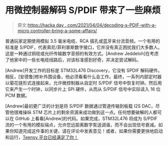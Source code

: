 # 用微控制器解码 S/PDIF 带来了一些麻烦

> 原文:[https://hacka day . com/2021/04/04/decoding-s-PDIF-with-a-micro controller-bring-a-some-affairs/](https://hackaday.com/2021/04/04/decoding-s-pdif-with-a-microcontroller-brings-a-few-headaches/)

普通玩家定期使用模拟 3.5 毫米电缆、RCA 插孔或蓝牙来分流音频。一个有用的标准是 S/PDIF，代表索尼/菲利普斯数字接口，它并没有真正困扰我们大多数人。这是一种通过铜缆或光纤传输数字音频的有效方式。[Andrew Jeddeloh]在考虑了他家中的一些长电缆线路后，对该标准感到好奇，并决定尝试解码。

[Andrew]开发工作的目标是 STM32L476 Discovery，它没有 SPDIF 解码硬件。相反，[安德鲁]修补外围设备，他必须看看什么会工作。最终，一系列内部定时器以菊花链形式连接起来，允许微控制器从自定时 S/PDIF 信号中恢复时钟。然后用它来产生一个时钟，以同步片上 SPI 硬件，从而从 S/PDIF 信号中实际读入 16 位 PCM 数据。

[Andrew]最初更广泛的计划是将 S/PDIF 数据通过管道传输到板载 I2S DAC，尽管他很难操纵 STM 芯片上的剩余资源来成功做到这一点。任何想要破解的人都可以在 GitHub 上看看[Andrew]的代码。如果完成，STM32L476 将成为 S/PDIF 流的一个有用的模拟端点，允许您远距离数字泵送调谐，而不会出现信号衰减。如果你知道完成这件事的关键，请在评论中发表意见！或者，如果你需要更快地启动和运行，[Teensy 平台已经满足了你！](https://hackaday.com/2015/06/09/teensy-adds-spdif-to-library/)